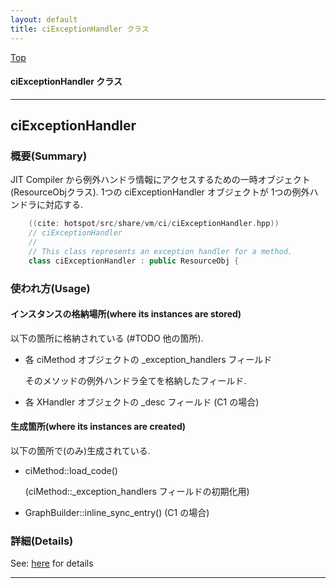 ```yaml
---
layout: default
title: ciExceptionHandler クラス 
---
```

[Top](../index.html)

#### ciExceptionHandler クラス 



---
## <a name="nozhOu8s3K" id="nozhOu8s3K">ciExceptionHandler</a>

### 概要(Summary)
JIT Compiler から例外ハンドラ情報にアクセスするための一時オブジェクト(ResourceObjクラス).
1つの ciExceptionHandler オブジェクトが 1つの例外ハンドラに対応する.


```cpp
    ((cite: hotspot/src/share/vm/ci/ciExceptionHandler.hpp))
    // ciExceptionHandler
    //
    // This class represents an exception handler for a method.
    class ciExceptionHandler : public ResourceObj {
```

### 使われ方(Usage)
#### インスタンスの格納場所(where its instances are stored)
以下の箇所に格納されている (#TODO 他の箇所).

* 各 ciMethod オブジェクトの _exception_handlers フィールド
  
  そのメソッドの例外ハンドラ全てを格納したフィールド.
  
* 各 XHandler オブジェクトの _desc フィールド  (C1 の場合)

#### 生成箇所(where its instances are created)
以下の箇所で(のみ)生成されている.

* ciMethod::load_code()
  
  (ciMethod::_exception_handlers フィールドの初期化用)

* GraphBuilder::inline_sync_entry()  (C1 の場合)




### 詳細(Details)
See: [here](../doxygen/classciExceptionHandler.html) for details

---
